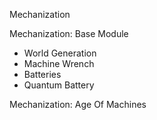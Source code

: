 Mechanization

Mechanization: Base Module
* World Generation
* Machine Wrench
* Batteries
* Quantum Battery

Mechanization: Age Of Machines